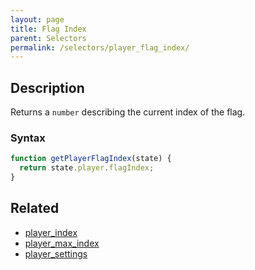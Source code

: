 ```yaml
---
layout: page
title: Flag Index
parent: Selectors
permalink: /selectors/player_flag_index/
---
```


## Description

Returns a `number` describing the current index of the flag.

### Syntax

```js
function getPlayerFlagIndex(state) {
  return state.player.flagIndex;
}
```

## Related

- [player_index](./player_index.md)
- [player_max_index](./player_max_index.md)
- [player_settings](./player_settings.md)
